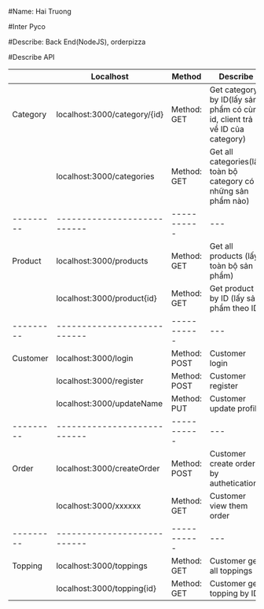 #Name: Hai Truong

#Inter Pyco

#Describe: Back End(NodeJS), orderpizza

#Describe API

|           | Localhost                   | Method      | Describe      
| --------- | --------------------------- | ----------- | ---
| Category  | localhost:3000/category/{id}| Method: GET | Get category by ID(lấy sản phẩm có cùng id, client trả về ID của category)
|           | localhost:3000/categories   | Method: GET | Get all categories(lấy toàn bộ category có những sản phẩm nào)
| --------- | --------------------------- | ----------- | ---
| Product   | localhost:3000/products     | Method: GET | Get all products (lấy toàn bộ sản phẩm)
|           | localhost:3000/product{id}  | Method: GET | Get product by ID (lấy sản phẩm theo ID)
| --------- | --------------------------- | ----------- | ---
|Customer   | localhost:3000/login        | Method: POST| Customer login
|           | localhost:3000/register     | Method: POST| Customer register
|           | localhost:3000/updateName| Method: PUT | Customer update profile
| --------- | --------------------------- | ----------- | ---
|Order      | localhost:3000/createOrder  | Method: POST| Customer create order by authetication
|           | localhost:3000/xxxxxx       | Method: GET | Customer view them order
| --------- | --------------------------- | ----------- | ---
| Topping   | localhost:3000/toppings     | Method: GET | Customer get all toppings 
|           | localhost:3000/topping{id}  | Method: GET | Customer get topping by ID